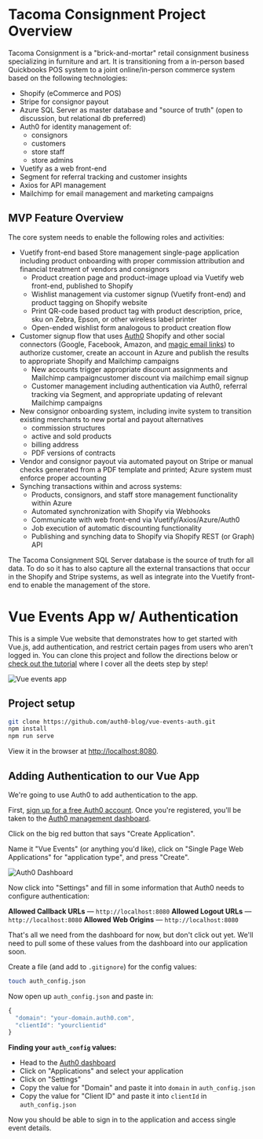 # Tacoma Consignment Project Overview

Tacoma Consignment is a "brick-and-mortar" retail consignment business specializing in furniture and art. It is transitioning from a in-person based Quickbooks POS system to a joint online/in-person commerce system based on the following technologies:

* Shopify (eCommerce and POS)
* Stripe for consignor payout
* Azure SQL Server as master database and "source of truth" (open to discussion, but relational db preferred)
* Auth0 for identity management of:
  * consignors
  * customers
  * store staff
  * store admins
* Vuetify as a web front-end
* Segment for referral tracking and customer insights
* Axios for API management
* Mailchimp for email management and marketing campaigns

## MVP Feature Overview

The core system needs to enable the following roles and activities:

* Vuetify front-end based Store management single-page application including product onboarding with proper commission attribution and financial treatment of vendors and consignors
  * Product creation page and product-image upload via Vuetify web front-end, published to Shopify
  * Wishlist management via customer signup (Vuetify front-end) and product tagging on Shopify website
  * Print QR-code based product tag with product description, price, sku on Zebra, Epson, or other wireless label printer
  * Open-ended wishlist form analogous to product creation flow
* Customer signup flow that uses [Auth0](https://auth0.com/docs/quickstart/spa/vuejs) Shopify and other social connectors (Google, Facebook, Amazon, and [magic email links](https://auth0.com/docs/connections/passwordless/guides/email-magic-link)) to authorize customer, create an account in Azure and publish the results to appropriate Shopify and Mailchimp campaigns
  * New accounts trigger appropriate discount assignments and Mailchimp campaigncustomer discount via mailchimp email signup
  * Customer management including authentication via Auth0, referral tracking via Segment, and appropriate updating of relevant Mailchimp campaigns
* New consignor onboarding system, including invite system to transition existing merchants to new portal and payout alternatives
  * commission structures
  * active and sold products
  * billing address
  * PDF versions of contracts
* Vendor and consignor payout via automated payout on Stripe or manual checks generated from a PDF template and printed; Azure system must enforce proper accounting
* Synching transactions within and across systems:
  * Products, consignors, and staff store management functionality within Azure
  * Automated synchronization with Shopify via Webhooks
  * Communicate with web front-end via Vuetify/Axios/Azure/Auth0
  * Job execution of automatic discounting functionality
  * Publishing and synching data to Shopify via Shopify REST (or Graph) API

The Tacoma Consignment SQL Server database is the source of truth for all data. To do so it has to also capture all the external transactions that occur in the Shopify and Stripe systems, as well as integrate into the Vuetify front-end to enable the management of the store.













# Vue Events App w/ Authentication

This is a simple Vue website that demonstrates how to get started with Vue.js, add authentication, and restrict certain pages from users who aren't logged in. You can clone this project and follow the directions below or [check out the tutorial](https://auth0.com/blog/beginner-vuejs-tutorial-with-user-login/) where I cover all the deets step by step!

![Vue events app](https://cdn.auth0.com/blog/vue-meetup/vue-event-app-home.png)

## Project setup

```bash
git clone https://github.com/auth0-blog/vue-events-auth.git
npm install
npm run serve
```

View it in the browser at [http://localhost:8080](http://localhost:8080).

## Adding Authentication to our Vue App

We're going to use Auth0 to add authentication to the app.

First, [sign up for a free Auth0 account](https://auth0.com/signup). Once you're registered, you'll be taken to the [Auth0 management dashboard](https://manage.auth0.com/dashboard/).

Click on the big red button that says "Create Application". 

Name it "Vue Events" (or anything you'd like), click on "Single Page Web Applications" for "application type", and press "Create".

![Auth0 Dashboard](https://cdn.auth0.com/blog/vue-meetup/auth0-create-app.png)

Now click into "Settings" and fill in some information that Auth0 needs to configure authentication:

**Allowed Callback URLs** &mdash; `http://localhost:8080`
**Allowed Logout URLs** &mdash; `http://localhost:8080`
**Allowed Web Origins** &mdash; `http://localhost:8080`

That's all we need from the dashboard for now, but don't click out yet. We'll need to pull some of these values from the dashboard into our application soon.

Create a file (and add to `.gitignore`) for the config values:

```bash
touch auth_config.json
```

Now open up `auth_config.json` and paste in:

```js
{
  "domain": "your-domain.auth0.com",
  "clientId": "yourclientid"
}
```

**Finding your `auth_config` values:**

* Head to the [Auth0 dashboard](https://manage.auth0.com/dashboard)
* Click on "Applications" and select your application
* Click on "Settings"
* Copy the value for "Domain" and paste it into `domain` in `auth_config.json`
* Copy the value for "Client ID" and paste it into `clientId` in `auth_config.json`

Now you should be able to sign in to the application and access single event details.
